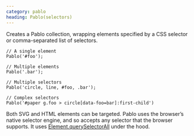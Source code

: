 ```yaml
---
category: pablo
heading: Pablo(selectors)
---
```


Creates a Pablo collection, wrapping elements specified by a CSS selector or comma-separated list of selectors.

    // A single element
    Pablo('#foo');

    // Multiple elements
    Pablo('.bar');

    // Multiple selectors
    Pablo('circle, line, #foo, .bar');

    // Complex selectors
    Pablo('#paper g.foo > circle[data-foo=bar]:first-child')

Both SVG and HTML elements can be targeted. Pablo uses the browser’s native selector engine, and so accepts any selector that the browser supports. It uses [Element.querySelectorAll](https://developer.mozilla.org/en-US/docs/DOM/Element.querySelectorAll) under the hood.